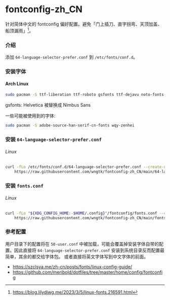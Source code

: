 # fontconfig-zh_CN

针对简体中文的 fontconfig 偏好配置。避免<span lang="ja">「门上插刀、直字拐弯、天顶加盖、船顶漏雨」</span>[^门上插刀]。

[^门上插刀]: https://blog.lilydjwg.me/2023/3/5/linux-fonts.216591.html

### 介绍

添加 `64-language-selector-prefer.conf` 到 `/etc/fonts/conf.d`。

### 安装字体

#### Arch Linux
```sh
sudo pacman -S ttf-liberation ttf-roboto gsfonts ttf-dejavu noto-fonts-cjk noto-fonts-emoji adobe-source-code-pro-fonts
```

gsfonts: Helvetica 被替换成 Nimbus Sans

一些可能被使用到的字体:

```sh
sudo pacman -S adobe-source-han-serif-cn-fonts wqy-zenhei
```

### 安装 `64-language-selector-prefer.conf`

###### Linux
```sh
curl -fLo /etc/fonts/conf.d/64-language-selector-prefer.conf --create-dirs \
    https://raw.githubusercontent.com/wngtk/fontconfig-zh_CN/main/64-language-selector-prefer.conf
```

### 安装 `fonts.conf`

###### Linux
```sh
curl -fLo "${XDG_CONFIG_HOME:-$HOME/.config}"/fontconfig/fonts.conf --create-dirs \
    https://raw.githubusercontent.com/wngtk/fontconfig-zh_CN/main/fonts.conf
```

### 参考配置

用户目录下的配置将在 `50-user.conf` 中被加载，可能会覆盖掉安装字体自带的配置。因此直接将 `64-language-selector-prefer.conf` 安装到系统目录反而配置最简单，其余的都交给字体包。
或者直接将英文字体写到中文字体的前面。

- https://szclsya.me/zh-cn/posts/fonts/linux-config-guide/
- https://github.com/meribold/dotfiles/tree/master/home/config/fontconfig
